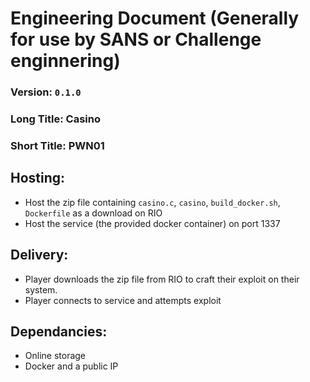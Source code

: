 # Engineering Document (Generally for use by SANS or Challenge enginnering)


### Version: `0.1.0`
### Long Title: Casino
### Short Title: PWN01

## Hosting:

- Host the zip file containing `casino.c`, `casino`, `build_docker.sh`, `Dockerfile` as a download on RIO
- Host the service (the provided docker container) on port 1337

## Delivery:

- Player downloads the zip file from RIO to craft their exploit on their system.
- Player connects to service and attempts exploit

## Dependancies: 

- Online storage
- Docker and a public IP